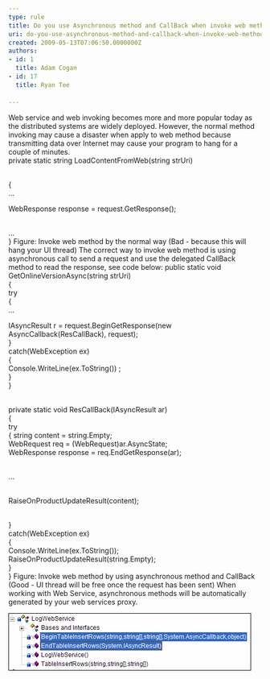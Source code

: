 ```yaml
---
type: rule
title: Do you use Asynchronous method and CallBack when invoke web method?
uri: do-you-use-asynchronous-method-and-callback-when-invoke-web-method
created: 2009-05-13T07:06:50.0000000Z
authors:
- id: 1
  title: Adam Cogan
- id: 17
  title: Ryan Tee

---
```


Web service and web invoking becomes more and more popular today as the distributed systems are widely deployed. However, the normal method invoking may cause a disaster when apply to web method because transmitting data over Internet may cause your program to hang for a couple of minutes. <br> private static string LoadContentFromWeb(string strUri) 

<br>    { 
<br>    ... 

WebResponse response = request.GetResponse(); 

<br>    ...
<br>    } Figure: Invoke web method by the normal way (Bad - because this will hang your UI thread) 
The correct way to invoke web method is using asynchronous call to send a request and use the delegated CallBack method to read the response, see code below:
 public static void GetOnlineVersionAsync(string strUri) 
<br>    { 
<br>        try
<br>        {
<br>         ...

IAsyncResult r = request.BeginGetResponse(new AsyncCallback(ResCallBack), request);
<br>         }
<br>         catch(WebException ex)
<br>        {
<br>            Console.WriteLine(ex.ToString()) ; 
<br>         }
<br>    }



<br>    private static void ResCallBack(IAsyncResult ar)
<br>    {
<br>       try
<br>       {
      string content = string.Empty;
<br>          WebRequest req = (WebRequest)ar.AsyncState;
<br>          WebResponse response = req.EndGetResponse(ar);

<br>          ...

<br>          RaiseOnProductUpdateResult(content);

<br>       }
<br>       catch(WebException ex)
<br>       {
<br>          Console.WriteLine(ex.ToString());
<br>          RaiseOnProductUpdateResult(string.Empty);
<br>        }
<br>    } Figure: Invoke web method by using asynchronous method and CallBack (Good - UI thread will be free once the request has been sent) 
When working with Web Service, asynchronous methods will be automatically generated by your web services proxy.

![ Automatically generated asynchronous methods](AsyncCallBack-Rulest1.gif)

